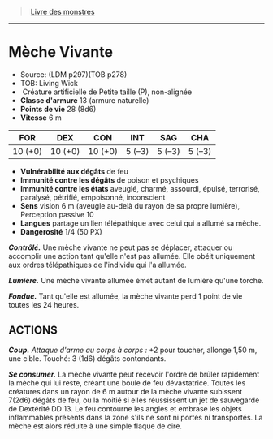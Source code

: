 ﻿> [Livre des monstres](tome_of_beasts_old.md)

---

# Mèche Vivante

- Source: (LDM p297)(TOB p278)
- TOB: Living Wick
-  Créature artificielle de Petite taille (P), non-alignée
- **Classe d'armure** 13 (armure naturelle)
- **Points de vie** 28 (8d6)
- **Vitesse** 6 m

|FOR|DEX|CON|INT|SAG|CHA|
|---|---|---|---|---|---|
|10 (+0)|10 (+0)|10 (+0)|5 (–3)|5 (–3)|5 (–3)|

- **Vulnérabilité aux dégâts** de feu
- **Immunité contre les dégâts** de poison et psychiques
- **Immunité contre les états** aveuglé, charmé, assourdi, épuisé, terrorisé, paralysé, pétrifié, empoisonné, inconscient
- **Sens** vision 6 m (aveugle au-delà du rayon de sa propre lumière), Perception passive 10
- **Langues** partage un lien télépathique avec celui qui a allumé sa mèche.
- **Dangerosité** 1/4 (50 PX)

**_Contrôlé._** Une mèche vivante ne peut pas se déplacer, attaquer ou accomplir une action tant qu'elle n'est pas allumée. Elle obéit uniquement aux ordres télépathiques de l'individu qui l'a allumée.

**_Lumière._** Une mèche vivante allumée émet autant de lumière qu'une torche.

**_Fondue._** Tant qu'elle est allumée, la mèche vivante perd 1 point de vie toutes les 24 heures.

## ACTIONS

**_Coup._** _Attaque d'arme au corps à corps :_ +2 pour toucher, allonge 1,50 m, une cible. Touché: 3 (1d6) dégâts contondants.

**_Se consumer._** La mèche vivante peut recevoir l'ordre de brûler rapidement la mèche qui lui reste, créant une boule de feu dévastatrice. Toutes les créatures dans un rayon de 6 m autour de la mèche vivante subissent 7(2d6) dégâts de feu, ou la moitié si elles réussissent un jet de sauvegarde de Dextérité DD 13. Le feu contourne les angles et embrase les objets inflammables présents dans la zone s'ils ne sont ni portés ni transportés. La mèche est alors réduite à une simple flaque de cire.

